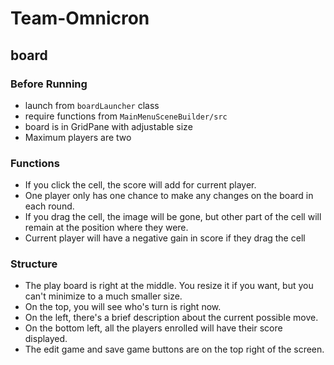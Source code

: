 # Team-Omnicron

## board

### Before Running
* launch from `boardLauncher` class
* require functions from `MainMenuSceneBuilder/src`
* board is in GridPane with adjustable size
* Maximum players are two

### Functions
* If you click the cell, the score will add for current player.
* One player only has one chance to make any changes on the board in each round.
* If you drag the cell, the image will be gone, but other part of the cell will remain at the position where they were.
* Current player will have a negative gain in score if they drag the cell

### Structure
* The play board is right at the middle. You resize it if you want, but you can't minimize to a much smaller size.
* On the top, you will see who's turn is right now.
* On the left, there's a brief description about the current possible move.
* On the bottom left, all the players enrolled will have their score displayed.
* The edit game and save game buttons are on the top right of the screen.
